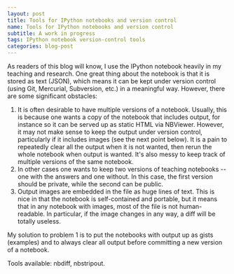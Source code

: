 ```yaml
---
layout: post
title: Tools for IPython notebooks and version control
name: Tools for IPython notebooks and version control
subtitle: A work in progress
tags: IPython notebook version-control tools
categories: blog-post
---
```


As readers of this blog will know, I use the IPython notebook heavily in my teaching and research.
One great thing about the notebook is that it is stored as text (JSON), which means it
can be kept under version control (using Git, Mercurial, Subversion, etc.) in a meaningful way.
However, there are some significant obstacles:

1.  It is often desirable to have multiple versions of a notebook.  Usually, this is because
    one wants a copy of the notebook that includes output, for instance so it can be
    served up as static HTML via NBViewer.  However, it may not make sense to keep
    the output under version control, particularly if it includes images (see the next
    point below).  It is a pain to repeatedly clear all the output when it is not wanted,
    then rerun the whole notebook when output is wanted.  It's also messy to keep track of
    multiple versions of the same notebook.
2.  In other cases one wants to keep two versions of teaching notebooks
    -- one with the answers and one without.  In this case, the first version should be private,
    while the second can be public.
2.  Output images are embedded in the file as huge lines of text.  This is nice in that the 
    notebook is self-contained and portable, but it means that in any notebook with images,
    most of the file is not human-readable.  In particular, if the image changes in any way,
    a diff will be totally useless.

My solution to problem 1 is to put the notebooks with output up as gists (examples)
and to always clear all output before committing a new version of a notebook.

Tools available: nbdiff, nbstripout.

